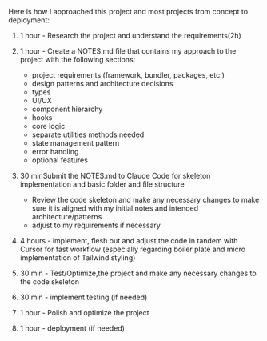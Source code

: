 Here is how I approached this project  and most projects from concept to deployment:

1. 1 hour - Research the project and understand the requirements(2h)

2. 1 hour - Create a NOTES.md file that contains my approach to the project with the following sections:
    -  project requirements (framework, bundler, packages, etc.)
    -  design patterns and architecture decisions
    -  types
    -  UI/UX
    -  component hierarchy
    -  hooks
    -  core logic
    -  separate utilities methods needed
    -  state management pattern
    -  error handling
    -  optional features

3. 30 minSubmit the NOTES.md to Claude Code for skeleton implementation and basic folder and file structure
    - Review the code skeleton and make any necessary changes to make sure it is aligned with my initial notes and intended architecture/patterns
    - adjust to my requirements if necessary

4. 4 hours - implement, flesh out and adjust the code in tandem with Cursor for fast workflow (especially regarding boiler plate and micro implementation of Tailwind styling)

5. 30 min - Test/Optimize,the project and make any necessary changes to the code skeleton

6. 30 min - implement testing (if needed)

7. 1 hour - Polish and optimize the project

8. 1 hour - deployment (if needed)
